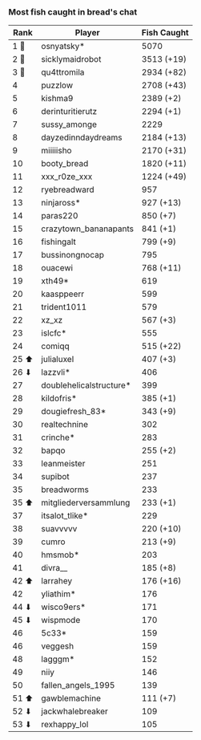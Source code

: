 ### Most fish caught in bread's chat
| Rank | Player | Fish Caught |
|------|--------|-----------|
| 1 🥇  | osnyatsky* | 5070 |
| 2 🥈  | sicklymaidrobot | 3513 (+19) |
| 3 🥉  | qu4ttromila | 2934 (+82) |
| 4  | puzzlow | 2708 (+43) |
| 5  | kishma9 | 2389 (+2) |
| 6  | derinturitierutz | 2294 (+1) |
| 7  | sussy_amonge | 2229 |
| 8  | dayzedinndaydreams | 2184 (+13) |
| 9  | miiiiisho | 2170 (+31) |
| 10  | booty_bread | 1820 (+11) |
| 11  | xxx_r0ze_xxx | 1224 (+49) |
| 12  | ryebreadward | 957 |
| 13  | ninjaross* | 927 (+13) |
| 14  | paras220 | 850 (+7) |
| 15  | crazytown_bananapants | 841 (+1) |
| 16  | fishingalt | 799 (+9) |
| 17  | bussinongnocap | 795 |
| 18  | ouacewi | 768 (+11) |
| 19  | xth49* | 619 |
| 20  | kaasppeerr | 599 |
| 21  | trident1011 | 579 |
| 22  | xz_xz | 567 (+3) |
| 23  | islcfc* | 555 |
| 24  | comiqq | 515 (+22) |
| 25 ⬆ | julialuxel | 407 (+3) |
| 26 ⬇ | lazzvli* | 406 |
| 27  | doublehelicalstructure* | 399 |
| 28  | kildofris* | 385 (+1) |
| 29  | dougiefresh_83* | 343 (+9) |
| 30  | realtechnine | 302 |
| 31  | crinche* | 283 |
| 32  | bapqo | 255 (+2) |
| 33  | leanmeister | 251 |
| 34  | supibot | 237 |
| 35  | breadworms | 233 |
| 35 ⬆ | mitgliederversammlung | 233 (+1) |
| 37  | itsalot_tlike* | 229 |
| 38  | suavvvvv | 220 (+10) |
| 39  | cumro | 213 (+9) |
| 40  | hmsmob* | 203 |
| 41  | divra__ | 185 (+8) |
| 42 ⬆ | larrahey | 176 (+16) |
| 42  | yliathim* | 176 |
| 44 ⬇ | wisco9ers* | 171 |
| 45 ⬇ | wispmode | 170 |
| 46  | 5c33* | 159 |
| 46  | veggesh | 159 |
| 48  | lagggm* | 152 |
| 49  | niiy | 146 |
| 50  | fallen_angels_1995 | 139 |
| 51 ⬆ | gawblemachine | 111 (+7) |
| 52 ⬇ | jackwhalebreaker | 109 |
| 53 ⬇ | rexhappy_lol | 105 |
